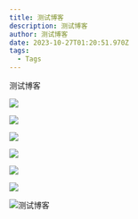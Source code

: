 ```yaml
---
title: 测试博客
description: 测试博客
author: 测试博客
date: 2023-10-27T01:20:51.970Z
tags:
  - Tags
---
```

测试博客<!--StartFragment-->

![](/static/img/media_card_1200x630.webp)

![](/static/img/cdn原理.png)

![](/static/img/image-1.png)

![](/static/img/image.png)

![](/static/img/4ad3897d6a84545df892edf4be50e474.png)

![](/static/img/f-_gv6qt0-de2-yilxrnw73.png)

![测试博客](/static/img/001ssss.png "测试博客")

![]()